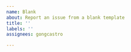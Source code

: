 ```yaml
---
name: Blank
about: Report an issue from a blank template
title: ''
labels: ''
assignees: gongcastro

---
```



